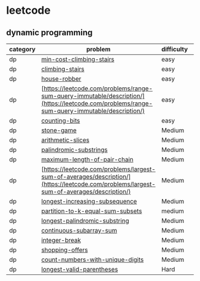 # leetcode 

## dynamic programming
| category  | problem | difficulty | like | 
| ------------- | ------------- | ------------- | ---------|
|dp|[min-cost-climbing-stairs](https://leetcode.com/problems/min-cost-climbing-stairs/description/)|easy|  
|dp|[climbing-stairs](https://leetcode.com/problems/climbing-stairs/description/)|easy|
|dp|[house-robber](https://leetcode.com/problems/house-robber/description/)|easy|
|dp|[https://leetcode.com/problems/range-sum-query-immutable/description/](https://leetcode.com/problems/range-sum-query-immutable/description/)|easy|
|dp|[counting-bits](https://leetcode.com/problems/counting-bits/description/)|easy|
|dp|[stone-game](https://leetcode.com/problems/stone-game/description/)|Medium|like|
|dp|[arithmetic-slices](https://leetcode.com/problems/arithmetic-slices/description/)|Medium|like
|dp|[palindromic-substrings](https://leetcode.com/problems/palindromic-substrings/description/)|Medium|like
|dp|[maximum-length-of-pair-chain](https://leetcode.com/problems/maximum-length-of-pair-chain/description/)|Medium|
|dp|[https://leetcode.com/problems/largest-sum-of-averages/description/](https://leetcode.com/problems/largest-sum-of-averages/description/)|Medium|
|dp|[longest-increasing-subsequence](https://leetcode.com/problems/longest-increasing-subsequence/description/)|Medium|
|dp|[partition-to-k-equal-sum-subsets](https://leetcode.com/problems/partition-to-k-equal-sum-subsets/description/)|medium|
|dp|[longest-palindromic-substring](https://leetcode.com/problems/longest-palindromic-substring/description/)|Medium|
|dp|[continuous-subarray-sum](https://leetcode.com/problems/continuous-subarray-sum/description/)|Medium|
|dp|[integer-break](https://leetcode.com/problems/integer-break/description/)|Medium|
|dp|[shopping-offers](https://leetcode.com/problems/shopping-offers/description/)|Medium|
|dp|[count-numbers-with-unique-digits](https://leetcode.com/problems/count-numbers-with-unique-digits/description/)|Medium|
|dp|[longest-valid-parentheses](https://leetcode.com/problems/longest-valid-parentheses/description/)|Hard|